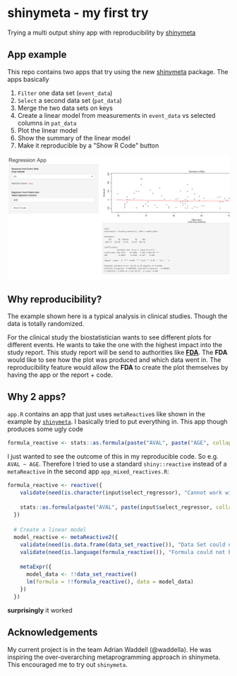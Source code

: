 # shinymeta - my first try

Trying a multi output shiny app with reproducibility by [shinymeta](https://github.com/rstudio/shinymeta)

## App example

This repo contains two apps that try using the new [shinymeta](https://github.com/rstudio/shinymeta) package. The apps basically

1. `Filter` one data set (`event_data`)
2. `Select` a second data set (`pat_data`)
3. Merge the two data sets on keys
4. Create a linear model from measurements in `event_data` vs selected columns in `pat_data`
5. Plot the linear model
6. Show the summary of the linear model
7. Make it reproducible by a "Show R Code" button

![App screenshot](./example_app.png)

## Why reproducibility?

The example shown here is a typical analysis in clinical studies. Though the data is totally randomized.

For the clinical study the biostatistician wants to see different plots for different events. He wants
to take the one with the highest impact into the
study report. This study report will be send to authorities like [**FDA**](https://en.wikipedia.org/wiki/Food_and_Drug_Administration). The **FDA** would like to see how
the plot was produced and which data went in. The reproducibility feature would allow the **FDA**
to create the plot themselves by having the app or the report + code.

## Why 2 apps?

`app.R` contains an app that just uses `metaReactive`s like shown in the example by
[`shinymeta`](https://github.com/rstudio/shinymeta). I basically tried to put everything in. This app
though produces some ugly code

```r
formula_reactive <- stats::as.formula(paste("AVAL", paste("AGE", collapse = " + "), sep = " ~ "))
```

I just wanted to see the outcome of this in my reproducible code. So e.g. `AVAL ~ AGE`. Therefore I tried to use
a standard `shiny::reactive` instead of a `metaReactive` in the second app `app_mixed_reactives.R`:

```r
formula_reactive <- reactive({
    validate(need(is.character(input$select_regressor), "Cannot work without selected column"))

    stats::as.formula(paste("AVAL", paste(input$select_regressor, collapse = " + "), sep = " ~ "))
  })

  # Create a linear model
  model_reactive <- metaReactive2({
    validate(need(is.data.frame(data_set_reactive()), "Data Set could not be created"))
    validate(need(is.language(formula_reactive()), "Formula could not be created from column selections"))

    metaExpr({
      model_data <- !!data_set_reactive()
      lm(formula = !!formula_reactive(), data = model_data)
    })
  })
```

**surprisingly**  it worked

## Acknowledgements

My current project is in the team Adrian Waddell (@waddella). He was inspiring the over-overarching metaprogramming approach in shinymeta. This encouraged me to try out `shinymeta`.

